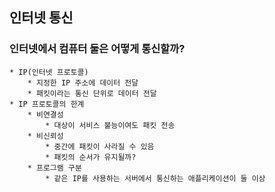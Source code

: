 ## 인터넷 통신

### 인터넷에서 컴퓨터 둘은 어떻게 통신할까?
	* IP(인터넷 프로토콜)
		* 지정한 IP 주소에 데이터 전달
		* 패킷이라는 통신 단위로 데이터 전달
	* IP 프로토콜의 한계
		* 비연결성
            * 대상이 서비스 불능이여도 패킷 전송
		* 비신뢰성
            * 중간에 패킷이 사라질 수 있음
            * 패킷의 순서가 유지될까?
		* 프로그램 구분
            * 같은 IP를 사용하는 서버에서 통신하는 애플리케이션이 둘 이상
    
